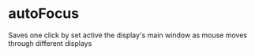 # autoFocus
Saves one click by set active the display's main window as mouse moves through different displays
